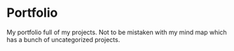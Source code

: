 # Portfolio
My portfolio full of my projects. Not to be mistaken with my mind map which has a bunch of uncategorized projects.
